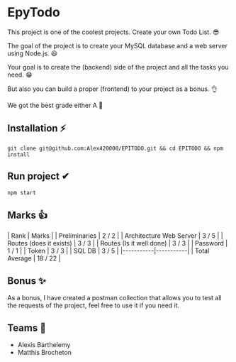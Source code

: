 # EpyTodo

This project is one of the coolest projects. Create your own Todo List. 😎

The goal of the project is to create your MySQL database and a web server using Node.js. 😃

Your goal is to create the (backend) side of the project and all the tasks you need. 😁

But also you can build a proper (frontend) to your project as a bonus. 👌

We got the best grade either A 👀

## Installation ⚡

``` git clone git@github.com:Alex420000/EPITODO.git && cd EPITODO && npm install ```

## Run project ✔

```` npm start ````

## Marks 👍
| Rank | Marks |
| Preliminaries | 2 / 2 |
| Architecture Web Server	| 3 / 5 |
| Routes (does it exists) |	3 / 3 |
| Routes (Is it well done) | 3 / 3 |
| Password | 1 / 1 |
| Token	| 3 / 3 |
| SQL DB | 3 / 5 |
|-----------|-----------|
| Total Average | 18 / 22 |

## Bonus ✨
As a bonus, I have created a postman collection that allows you to test all the requests of the project,
feel free to use it if you need it.

## Teams 🙌
* Alexis Barthelemy
* Matthis Brocheton
